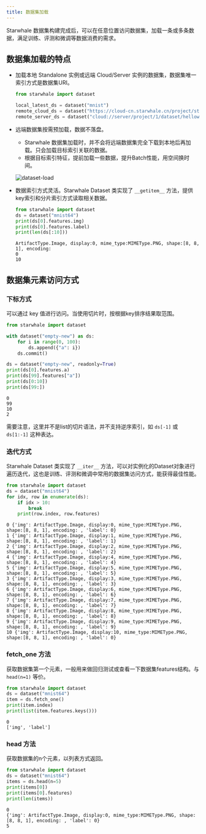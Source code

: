 ```yaml
---
title: 数据集加载
---
```


Starwhale 数据集构建完成后，可以在任意位置访问数据集，加载一条或多条数据，满足训练、评测和微调等数据消费的需求。

## 数据集加载的特点

- 加载本地 Standalone 实例或远端 Cloud/Server 实例的数据集，数据集唯一索引方式是数据集URI。

    ```python
    from starwhale import dataset

    local_latest_ds = dataset("mnist")
    remote_cloud_ds = dataset("https://cloud-cn.starwhale.cn/project/starwhale:helloworld/dataset/mnist64/v2")
    remote_server_ds = dataset("cloud://server/project/1/dataset/helloworld")
    ```

- 远端数据集按需预加载，数据不落盘。
  - Starwhale 数据集加载时，并不会将远端数据集完全下载到本地后再加载。只会加载目标索引关联的数据。
  - 根据目标索引特征，提前加载一些数据，提升Batch性能，用空间换时间。

  ![dataset-load](https://starwhale-examples.oss-cn-beijing.aliyuncs.com/docs/dataset-load.png)

- 数据索引方式灵活。Starwhale Dataset 类实现了 `__getitem__` 方法，提供key索引和分片索引方式读取相关数据。

    ```python
    from starwhale import dataset
    ds = dataset("mnist64")
    print(ds[0].features.img)
    print(ds[0].features.label)
    print(len(ds[:10]))
    ```

    ```console
    ArtifactType.Image, display:0, mime_type:MIMEType.PNG, shape:[8, 8, 1], encoding:
    0
    10
    ```

## 数据集元素访问方式

### 下标方式

可以通过 key 值进行访问。当使用切片时，按根据key排序结果取范围。

```python
from starwhale import dataset

with dataset("empty-new") as ds:
    for i in range(0, 100):
        ds.append({"a": i})
    ds.commit()

ds = dataset("empty-new", readonly=True)
print(ds[0].features.a)
print(ds[99].features["a"])
print(ds[0:10])
print(ds[99:])
```

```console
0
99
10
2
```

需要注意，这里并不是list的切片语法，并不支持逆序索引，如 `ds[-1]` 或 `ds[1:-1]` 这种表达。

### 迭代方式

Starwhale Dataset 类实现了 `__iter__` 方法，可以对实例化的Dataset对象进行遍历迭代，这也是训练、评测和微调中常用的数据集访问方式，能获得最佳性能。

```python
from starwhale import dataset
ds = dataset("mnist64")
for idx, row in enumerate(ds):
    if idx > 10:
        break
    print(row.index, row.features)
```

```console
0 {'img': ArtifactType.Image, display:0, mime_type:MIMEType.PNG, shape:[8, 8, 1], encoding: , 'label': 0}
1 {'img': ArtifactType.Image, display:1, mime_type:MIMEType.PNG, shape:[8, 8, 1], encoding: , 'label': 1}
2 {'img': ArtifactType.Image, display:2, mime_type:MIMEType.PNG, shape:[8, 8, 1], encoding: , 'label': 2}
4 {'img': ArtifactType.Image, display:4, mime_type:MIMEType.PNG, shape:[8, 8, 1], encoding: , 'label': 4}
5 {'img': ArtifactType.Image, display:5, mime_type:MIMEType.PNG, shape:[8, 8, 1], encoding: , 'label': 5}
3 {'img': ArtifactType.Image, display:3, mime_type:MIMEType.PNG, shape:[8, 8, 1], encoding: , 'label': 3}
6 {'img': ArtifactType.Image, display:6, mime_type:MIMEType.PNG, shape:[8, 8, 1], encoding: , 'label': 6}
7 {'img': ArtifactType.Image, display:7, mime_type:MIMEType.PNG, shape:[8, 8, 1], encoding: , 'label': 7}
8 {'img': ArtifactType.Image, display:8, mime_type:MIMEType.PNG, shape:[8, 8, 1], encoding: , 'label': 8}
9 {'img': ArtifactType.Image, display:9, mime_type:MIMEType.PNG, shape:[8, 8, 1], encoding: , 'label': 9}
10 {'img': ArtifactType.Image, display:10, mime_type:MIMEType.PNG, shape:[8, 8, 1], encoding: , 'label': 0}
```

### fetch_one 方法

获取数据集第一个元素，一般用来做回归测试或查看一下数据集features结构。与 `head(n=1)` 等价。

```python
from starwhale import dataset
ds = dataset("mnist64")
item = ds.fetch_one()
print(item.index)
print(list(item.features.keys()))
```

```console
0
['img', 'label']
```

### head 方法

获取数据集的n个元素，以列表方式返回。

```python
from starwhale import dataset
ds = dataset("mnist64")
items = ds.head(n=5)
print(items[0])
print(items[0].features)
print(len(items))
```

```console
0
{'img': ArtifactType.Image, display:0, mime_type:MIMEType.PNG, shape:[8, 8, 1], encoding: , 'label': 0}
5
```

